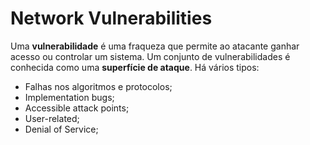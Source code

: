 # Network Vulnerabilities

Uma **vulnerabilidade** é uma fraqueza que permite ao atacante ganhar acesso ou controlar um sistema. Um conjunto de vulnerabilidades é conhecida como uma **superfície de ataque**. Há vários tipos:

- Falhas nos algoritmos e protocolos;
- Implementation bugs;
- Accessible attack points;
- User-related;
- Denial of Service;

